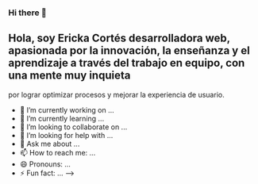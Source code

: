 ### Hi there 👋

## Hola, soy Ericka Cortés desarrolladora web, apasionada por la innovación, la enseñanza y el aprendizaje a través del trabajo en equipo, con una mente muy inquieta 
por lograr optimizar procesos y mejorar la experiencia de usuario.

- 🔭 I’m currently working on ...
- 🌱 I’m currently learning ...
- 👯 I’m looking to collaborate on ...
- 🤔 I’m looking for help with ...
- 💬 Ask me about ...
- 📫 How to reach me: ...
- 😄 Pronouns: ...
- ⚡ Fun fact: ...
-->
